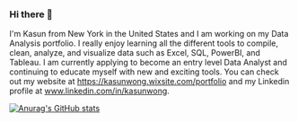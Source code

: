 ### Hi there 👋

I'm Kasun from New York in the United States and I am working on my Data Analysis portfolio. I really enjoy learning all the different tools to compile, clean, analyze, and visualize data such as Excel, SQL, PowerBI, and Tableau. I am currently applying to become an entry level Data Analyst and continuing to educate myself with new and exciting tools. You can check out my website at https://kasunwong.wixsite.com/portfolio and my Linkedin profile at www.linkedin.com/in/kasunwong.

[![Anurag's GitHub stats](https://github-readme-stats.vercel.app/api?username=eTpMaxim)](https://github.com/anuraghazra/github-readme-stats)
